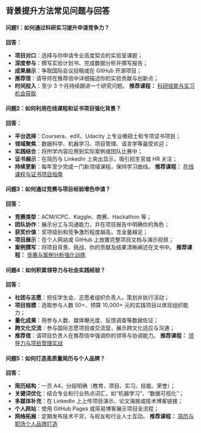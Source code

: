 ## 背景提升方法常见问题与回答

#### 问题1：如何通过科研实习提升申请竞争力？

**回答：**

- **项目对口**：选择与你申请专业高度契合的实验室课题；
- **深度参与**：撰写实验计划书、完成数据分析并撰写报告；
- **成果展示**：争取国际会议投稿或在 GitHub 开源项目；
- **推荐信**：请导师在推荐信中详细描述你的实验贡献与创新点；
- **时间投入**：至少 3 个月持续跟进一个研究问题。
   **推荐课程：** [科研技能与实习机会获取](https://github.com/Ch1hiro0814)

#### 问题2：如何利用在线课程和证书项目强化背景？

**回答：**

- **平台选择**：Coursera、edX、Udacity 上专业微硕士和专项证书项目；
- **领域聚焦**：数据科学、机器学习、项目管理、语言学等最受欢迎；
- **实践结合**：将所学内容应用到实际案例或团队比赛中；
- **证书展示**：在简历与 LinkedIn 上突出显示，吸引招生官或 HR 关注；
- **持续更新**：每年至少完成一门新领域课程，保持学习曲线。
   **推荐课程：** [在线课程与证书项目指南](https://github.com/Ch1hiro0814)

#### 问题3：如何通过竞赛与项目经验增色申请？

**回答：**

- **竞赛类型**：ACM/ICPC、Kaggle、商赛、Hackathon 等；
- **团队协作**：展示分工与沟通能力，并在项目报告中明确你的角色；
- **获奖价值**：奖项级别和竞争激烈程度越高，含金量越足；
- **项目展示**：在个人网站或 GitHub 上放置完整项目文档与演示视频；
- **案例撰写**：将项目背景、挑战、你的贡献及结果清晰阐述在文书中。
   **推荐课程：** [竞赛与案例分析强化训练](https://github.com/Ch1hiro0814)

#### 问题4：如何积累领导力与社会实践经验？

**回答：**

- **社团与志愿**：担任学生会、志愿者组织负责人，策划并执行活动；
- **项目规模**：选取参与人数 50+、预算 10,000+ 元的实践项目以体现组织能力；
- **量化成果**：用参与人数、媒体曝光度、反馈调查等数据佐证；
- **跨文化交流**：参与国际志愿项目或交流营，展示跨文化适应与沟通；
- **推荐信**：请项目负责人在推荐信中强调你的领导与协调能力。
   **推荐课程：** [领导力与项目管理实战](https://github.com/Ch1hiro0814)

#### 问题5：如何打造高质量简历与个人品牌？

**回答：**

- **简历结构**：一页 A4，分段明确（教育、项目、实习、技能、荣誉）；
- **关键词优化**：结合专业和行业热点词汇，如“机器学习”、“数据可视化”；
- **多媒体补充**：在 LinkedIn 上上传项目演示、论文海报或技术博客链接；
- **个人网站**：使用 GitHub Pages 或简易博客展示项目全流程；
- **网络拓展**：定期发布技术干货，与校友和行业人士互动。
   **推荐课程：** [简历与职场个人品牌打造](https://github.com/Ch1hiro0814)
